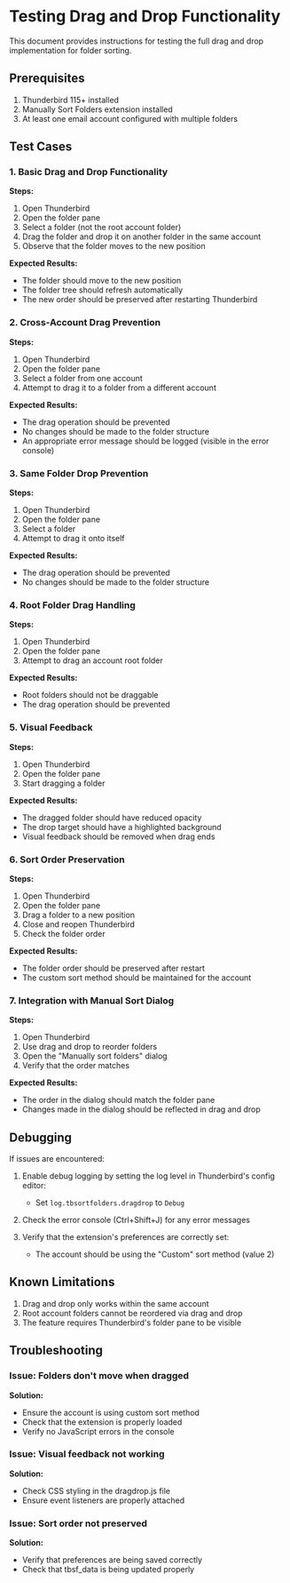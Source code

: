 # Testing Drag and Drop Functionality

This document provides instructions for testing the full drag and drop implementation for folder sorting.

## Prerequisites

1. Thunderbird 115+ installed
2. Manually Sort Folders extension installed
3. At least one email account configured with multiple folders

## Test Cases

### 1. Basic Drag and Drop Functionality

**Steps:**
1. Open Thunderbird
2. Open the folder pane
3. Select a folder (not the root account folder)
4. Drag the folder and drop it on another folder in the same account
5. Observe that the folder moves to the new position

**Expected Results:**
- The folder should move to the new position
- The folder tree should refresh automatically
- The new order should be preserved after restarting Thunderbird

### 2. Cross-Account Drag Prevention

**Steps:**
1. Open Thunderbird
2. Open the folder pane
3. Select a folder from one account
4. Attempt to drag it to a folder from a different account

**Expected Results:**
- The drag operation should be prevented
- No changes should be made to the folder structure
- An appropriate error message should be logged (visible in the error console)

### 3. Same Folder Drop Prevention

**Steps:**
1. Open Thunderbird
2. Open the folder pane
3. Select a folder
4. Attempt to drag it onto itself

**Expected Results:**
- The drag operation should be prevented
- No changes should be made to the folder structure

### 4. Root Folder Drag Handling

**Steps:**
1. Open Thunderbird
2. Open the folder pane
3. Attempt to drag an account root folder

**Expected Results:**
- Root folders should not be draggable
- The drag operation should be prevented

### 5. Visual Feedback

**Steps:**
1. Open Thunderbird
2. Open the folder pane
3. Start dragging a folder

**Expected Results:**
- The dragged folder should have reduced opacity
- The drop target should have a highlighted background
- Visual feedback should be removed when drag ends

### 6. Sort Order Preservation

**Steps:**
1. Open Thunderbird
2. Open the folder pane
3. Drag a folder to a new position
4. Close and reopen Thunderbird
5. Check the folder order

**Expected Results:**
- The folder order should be preserved after restart
- The custom sort method should be maintained for the account

### 7. Integration with Manual Sort Dialog

**Steps:**
1. Open Thunderbird
2. Use drag and drop to reorder folders
3. Open the "Manually sort folders" dialog
4. Verify that the order matches

**Expected Results:**
- The order in the dialog should match the folder pane
- Changes made in the dialog should be reflected in drag and drop

## Debugging

If issues are encountered:

1. Enable debug logging by setting the log level in Thunderbird's config editor:
   - Set `log.tbsortfolders.dragdrop` to `Debug`

2. Check the error console (Ctrl+Shift+J) for any error messages

3. Verify that the extension's preferences are correctly set:
   - The account should be using the "Custom" sort method (value 2)

## Known Limitations

1. Drag and drop only works within the same account
2. Root account folders cannot be reordered via drag and drop
3. The feature requires Thunderbird's folder pane to be visible

## Troubleshooting

### Issue: Folders don't move when dragged
**Solution:** 
- Ensure the account is using custom sort method
- Check that the extension is properly loaded
- Verify no JavaScript errors in the console

### Issue: Visual feedback not working
**Solution:**
- Check CSS styling in the dragdrop.js file
- Ensure event listeners are properly attached

### Issue: Sort order not preserved
**Solution:**
- Verify that preferences are being saved correctly
- Check that tbsf_data is being updated properly
